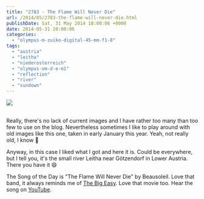 ```yaml
---
title: "2783 - The Flame Will Never Die"
url: /2014/05/2783-the-flame-will-never-die.html
publishDate: Sat, 31 May 2014 18:00:06 +0000
date: 2014-05-31 20:00:06
categories: 
  - "olympus-m-zuiko-digital-45-mm-f1-8"
tags: 
  - "austria"
  - "leitha"
  - "niederosterreich"
  - "olympus-om-d-e-m1"
  - "reflection"
  - "river"
  - "sundown"
---
```

<div class="container">
<div class="center"><a target="_blank" href="https://d25zfm9zpd7gm5.cloudfront.net/1200x1200/2014/20140106_150023_lr.jpg"><img src="https://d25zfm9zpd7gm5.cloudfront.net/0600x0600/2014/20140106_150023_lr.jpg" /></a></div>
</div>
<br />

Really, there's no lack of current images and I have rather too many than too few to use on the blog. Nevertheless sometimes I like to play around with old images like this one, taken in early January this year. Yeah, not really old, I know 🙂

Anyway, in this case I liked what I got and here it is. Could be everywhere, but I tell you, it's the small river Leitha near Götzendorf in Lower Austria. There you have it 😄

The Song of the Day is "The Flame Will Never Die" by Beausoleil. Love that band, it always reminds me of <a href="http://www.imdb.com/title/tt0092654/" target="_blank">The Big Easy</a>. Love that movie too. Hear the song on <a href="https://www.youtube.com/watch?v=xyvkxaGZrwI" target="_blank">YouTube</a>.
